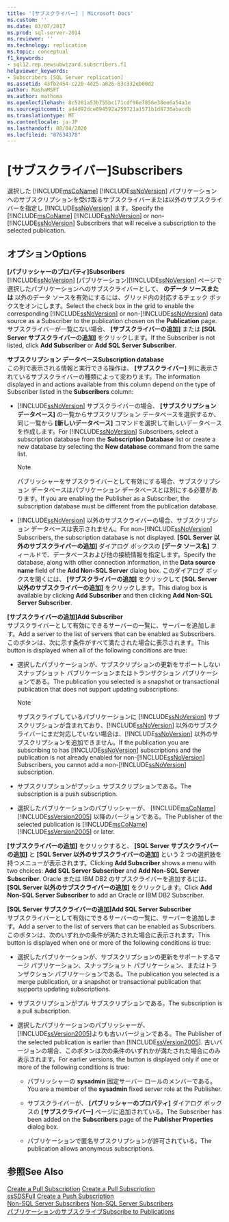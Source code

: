 ```yaml
---
title: '[サブスクライバー] | Microsoft Docs'
ms.custom: ''
ms.date: 03/07/2017
ms.prod: sql-server-2014
ms.reviewer: ''
ms.technology: replication
ms.topic: conceptual
f1_keywords:
- sql12.rep.newsubwizard.subscribers.f1
helpviewer_keywords:
- Subscribers [SQL Server replication]
ms.assetid: 43fb2454-c220-4d25-a826-83c332eb00d2
author: MashaMSFT
ms.author: mathoma
ms.openlocfilehash: 8c5281a53b755bc171cdf96e7856e38ee6a54a1e
ms.sourcegitcommit: ad4d92dce894592a259721a1571b1d8736abacdb
ms.translationtype: MT
ms.contentlocale: ja-JP
ms.lasthandoff: 08/04/2020
ms.locfileid: "87634378"
---
```

# <a name="subscribers"></a><span data-ttu-id="d6716-102">[サブスクライバー]</span><span class="sxs-lookup"><span data-stu-id="d6716-102">Subscribers</span></span>
  <span data-ttu-id="d6716-103">選択した [!INCLUDE[msCoName](../../includes/msconame-md.md)] [!INCLUDE[ssNoVersion](../../includes/ssnoversion-md.md)] パブリケーションへのサブスクリプションを受け取るサブスクライバーまたは以外のサブスクライバーを指定し [!INCLUDE[ssNoVersion](../../includes/ssnoversion-md.md)] ます。</span><span class="sxs-lookup"><span data-stu-id="d6716-103">Specify the [!INCLUDE[msCoName](../../includes/msconame-md.md)] [!INCLUDE[ssNoVersion](../../includes/ssnoversion-md.md)] or non-[!INCLUDE[ssNoVersion](../../includes/ssnoversion-md.md)] Subscribers that will receive a subscription to the selected publication.</span></span>  
  
## <a name="options"></a><span data-ttu-id="d6716-104">オプション</span><span class="sxs-lookup"><span data-stu-id="d6716-104">Options</span></span>  
 <span data-ttu-id="d6716-105">**[パブリッシャーのプロパティ]**</span><span class="sxs-lookup"><span data-stu-id="d6716-105">**Subscribers**</span></span>  
 <span data-ttu-id="d6716-106">[!INCLUDE[ssNoVersion](../../includes/ssnoversion-md.md)] [パブリケーション][!INCLUDE[ssNoVersion](../../includes/ssnoversion-md.md)] ページで選択したパブリケーションへのサブスクライバーとして、 **のデータ ソースまたは** 以外のデータ ソースを有効にするには、グリッド内の対応するチェック ボックスをオンにします。</span><span class="sxs-lookup"><span data-stu-id="d6716-106">Select the check box in the grid to enable the corresponding [!INCLUDE[ssNoVersion](../../includes/ssnoversion-md.md)] or non-[!INCLUDE[ssNoVersion](../../includes/ssnoversion-md.md)] data source as a Subscriber to the publication chosen on the **Publication** page.</span></span> <span data-ttu-id="d6716-107">サブスクライバーが一覧にない場合、 **[サブスクライバーの追加]** または **[SQL Server サブスクライバーの追加]** をクリックします。</span><span class="sxs-lookup"><span data-stu-id="d6716-107">If the Subscriber is not listed, click **Add Subscriber** or **Add SQL Server Subscriber**.</span></span>  
  
 <span data-ttu-id="d6716-108">**サブスクリプション データベース**</span><span class="sxs-lookup"><span data-stu-id="d6716-108">**Subscription database**</span></span>  
 <span data-ttu-id="d6716-109">この列で表示される情報と実行できる操作は、 **[サブスクライバー]** 列に表示されているサブスクライバーの種類によって変わります。</span><span class="sxs-lookup"><span data-stu-id="d6716-109">The information displayed in and actions available from this column depend on the type of Subscriber listed in the **Subscribers** column:</span></span>  
  
-   <span data-ttu-id="d6716-110">[!INCLUDE[ssNoVersion](../../includes/ssnoversion-md.md)] サブスクライバーの場合、 **[サブスクリプション データベース]** の一覧からサブスクリプション データベースを選択するか、同じ一覧から **[新しいデータベース]** コマンドを選択して新しいデータベースを作成します。</span><span class="sxs-lookup"><span data-stu-id="d6716-110">For [!INCLUDE[ssNoVersion](../../includes/ssnoversion-md.md)] Subscribers, select a subscription database from the **Subscription Database** list or create a new database by selecting the **New database** command from the same list.</span></span>  
  
    > [!NOTE]  
    >  <span data-ttu-id="d6716-111">パブリッシャーをサブスクライバーとして有効にする場合、サブスクリプション データベースはパブリケーション データベースとは別にする必要があります。</span><span class="sxs-lookup"><span data-stu-id="d6716-111">If you are enabling the Publisher as a Subscriber, the subscription database must be different from the publication database.</span></span>  
  
-   <span data-ttu-id="d6716-112">[!INCLUDE[ssNoVersion](../../includes/ssnoversion-md.md)] 以外のサブスクライバーの場合、サブスクリプション データベースは表示されません。</span><span class="sxs-lookup"><span data-stu-id="d6716-112">For non-[!INCLUDE[ssNoVersion](../../includes/ssnoversion-md.md)] Subscribers, the subscription database is not displayed.</span></span> <span data-ttu-id="d6716-113">**[SQL Server 以外のサブスクライバーの追加]** ダイアログ ボックスの **[データ ソース名]** フィールドで、データベースおよび他の接続情報を指定します。</span><span class="sxs-lookup"><span data-stu-id="d6716-113">Specify the database, along with other connection information, in the **Data source name** field of the **Add Non-SQL Server** dialog box.</span></span> <span data-ttu-id="d6716-114">このダイアログ ボックスを開くには、 **[サブスクライバーの追加]** をクリックして **[SQL Server 以外のサブスクライバーの追加]** をクリックします。</span><span class="sxs-lookup"><span data-stu-id="d6716-114">This dialog box is available by clicking **Add Subscriber** and then clicking **Add Non-SQL Server Subscriber**.</span></span>  
  
 <span data-ttu-id="d6716-115">**[サブスクライバーの追加]**</span><span class="sxs-lookup"><span data-stu-id="d6716-115">**Add Subscriber**</span></span>  
 <span data-ttu-id="d6716-116">サブスクライバーとして有効にできるサーバーの一覧に、サーバーを追加します。</span><span class="sxs-lookup"><span data-stu-id="d6716-116">Add a server to the list of servers that can be enabled as Subscribers.</span></span> <span data-ttu-id="d6716-117">このボタンは、次に示す条件がすべて満たされた場合に表示されます。</span><span class="sxs-lookup"><span data-stu-id="d6716-117">This button is displayed when all of the following conditions are true:</span></span>  
  
-   <span data-ttu-id="d6716-118">選択したパブリケーションが、サブスクリプションの更新をサポートしないスナップショット パブリケーションまたはトランザクション パブリケーションである。</span><span class="sxs-lookup"><span data-stu-id="d6716-118">The publication you selected is a snapshot or transactional publication that does not support updating subscriptions.</span></span>  
  
    > [!NOTE]  
    >  <span data-ttu-id="d6716-119">サブスクライブしているパブリケーションに [!INCLUDE[ssNoVersion](../../includes/ssnoversion-md.md)] サブスクリプションが含まれており、[!INCLUDE[ssNoVersion](../../includes/ssnoversion-md.md)] 以外のサブスクライバーにまだ対応していない場合は、[!INCLUDE[ssNoVersion](../../includes/ssnoversion-md.md)] 以外のサブスクリプションを追加できません。</span><span class="sxs-lookup"><span data-stu-id="d6716-119">If the publication you are subscribing to has [!INCLUDE[ssNoVersion](../../includes/ssnoversion-md.md)] subscriptions and the publication is not already enabled for non-[!INCLUDE[ssNoVersion](../../includes/ssnoversion-md.md)] Subscribers, you cannot add a non-[!INCLUDE[ssNoVersion](../../includes/ssnoversion-md.md)] subscription.</span></span>  
  
-   <span data-ttu-id="d6716-120">サブスクリプションがプッシュ サブスクリプションである。</span><span class="sxs-lookup"><span data-stu-id="d6716-120">The subscription is a push subscription.</span></span>  
  
-   <span data-ttu-id="d6716-121">選択したパブリケーションのパブリッシャーが、 [!INCLUDE[msCoName](../../includes/msconame-md.md)] [!INCLUDE[ssVersion2005](../../includes/ssversion2005-md.md)] 以降のバージョンである。</span><span class="sxs-lookup"><span data-stu-id="d6716-121">The Publisher of the selected publication is [!INCLUDE[msCoName](../../includes/msconame-md.md)] [!INCLUDE[ssVersion2005](../../includes/ssversion2005-md.md)] or later.</span></span>  
  
 <span data-ttu-id="d6716-122">**[サブスクライバーの追加]** をクリックすると、 **[SQL Server サブスクライバーの追加]** と **[SQL Server 以外のサブスクライバーの追加]** という 2 つの選択肢を持つメニューが表示されます。</span><span class="sxs-lookup"><span data-stu-id="d6716-122">Clicking **Add Subscriber** shows a menu with two choices: **Add SQL Server Subscriber** and **Add Non-SQL Server Subscriber**.</span></span> <span data-ttu-id="d6716-123">Oracle または IBM DB2 のサブスクライバーを追加するには、 **[SQL Server 以外のサブスクライバーの追加]** をクリックします。</span><span class="sxs-lookup"><span data-stu-id="d6716-123">Click **Add Non-SQL Server Subscriber** to add an Oracle or IBM DB2 Subscriber.</span></span>  
  
 <span data-ttu-id="d6716-124">**[SQL Server サブスクライバーの追加]**</span><span class="sxs-lookup"><span data-stu-id="d6716-124">**Add SQL Server Subscriber**</span></span>  
 <span data-ttu-id="d6716-125">サブスクライバーとして有効にできるサーバーの一覧に、サーバーを追加します。</span><span class="sxs-lookup"><span data-stu-id="d6716-125">Add a server to the list of servers that can be enabled as Subscribers.</span></span> <span data-ttu-id="d6716-126">このボタンは、次のいずれかの条件が満たされた場合に表示されます。</span><span class="sxs-lookup"><span data-stu-id="d6716-126">This button is displayed when one or more of the following conditions is true:</span></span>  
  
-   <span data-ttu-id="d6716-127">選択したパブリケーションが、サブスクリプションの更新をサポートするマージ パブリケーション、スナップショット パブリケーション、またはトランザクション パブリケーションである。</span><span class="sxs-lookup"><span data-stu-id="d6716-127">The publication you selected is a merge publication, or a snapshot or transactional publication that supports updating subscriptions.</span></span>  
  
-   <span data-ttu-id="d6716-128">サブスクリプションがプル サブスクリプションである。</span><span class="sxs-lookup"><span data-stu-id="d6716-128">The subscription is a pull subscription.</span></span>  
  
-   <span data-ttu-id="d6716-129">選択したパブリケーションのパブリッシャーが、 [!INCLUDE[ssVersion2005](../../includes/ssversion2005-md.md)]よりも古いバージョンである。</span><span class="sxs-lookup"><span data-stu-id="d6716-129">The Publisher of the selected publication is earlier than [!INCLUDE[ssVersion2005](../../includes/ssversion2005-md.md)].</span></span> <span data-ttu-id="d6716-130">古いバージョンの場合、このボタンは次の条件のいずれかが満たされた場合にのみ表示されます。</span><span class="sxs-lookup"><span data-stu-id="d6716-130">For earlier versions, the button is displayed only if one or more of the following conditions is true:</span></span>  
  
    -   <span data-ttu-id="d6716-131">パブリッシャーの **sysadmin** 固定サーバー ロールのメンバーである。</span><span class="sxs-lookup"><span data-stu-id="d6716-131">You are a member of the **sysadmin** fixed server role at the Publisher.</span></span>  
  
    -   <span data-ttu-id="d6716-132">サブスクライバーが、 **[パブリッシャーのプロパティ]** ダイアログ ボックスの **[サブスクライバー]** ページに追加されている。</span><span class="sxs-lookup"><span data-stu-id="d6716-132">The Subscriber has been added on the **Subscribers** page of the **Publisher Properties** dialog box.</span></span>  
  
    -   <span data-ttu-id="d6716-133">パブリケーションで匿名サブスクリプションが許可されている。</span><span class="sxs-lookup"><span data-stu-id="d6716-133">The publication allows anonymous subscriptions.</span></span>  
  
## <a name="see-also"></a><span data-ttu-id="d6716-134">参照</span><span class="sxs-lookup"><span data-stu-id="d6716-134">See Also</span></span>  
 <span data-ttu-id="d6716-135">[Create a Pull Subscription](create-a-pull-subscription.md) </span><span class="sxs-lookup"><span data-stu-id="d6716-135">[Create a Pull Subscription](create-a-pull-subscription.md) </span></span>  
 <span data-ttu-id="d6716-136">[ssSDSFull](create-a-push-subscription.md) </span><span class="sxs-lookup"><span data-stu-id="d6716-136">[Create a Push Subscription](create-a-push-subscription.md) </span></span>  
 <span data-ttu-id="d6716-137">[Non-SQL Server Subscribers](non-sql/non-sql-server-subscribers.md) </span><span class="sxs-lookup"><span data-stu-id="d6716-137">[Non-SQL Server Subscribers](non-sql/non-sql-server-subscribers.md) </span></span>  
 [<span data-ttu-id="d6716-138">パブリケーションのサブスクライブ</span><span class="sxs-lookup"><span data-stu-id="d6716-138">Subscribe to Publications</span></span>](subscribe-to-publications.md)  
  
  
